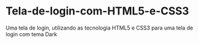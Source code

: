 # Tela-de-login-com-HTML5-e-CSS3
Uma tela de login, utilizando as tecnologia HTML5 e CSS3 para uma tela de login com tema Dark

